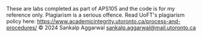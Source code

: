 These are labs completed as part of APS105 and the code is for my reference only. 
Plagiarism is a serious offence. Read UoFT's plagiarism policy here: https://www.academicintegrity.utoronto.ca/process-and-procedures/
© 2024 Sankalp Aggarwal sankalp.aggarwal@mail.utoronto.ca
